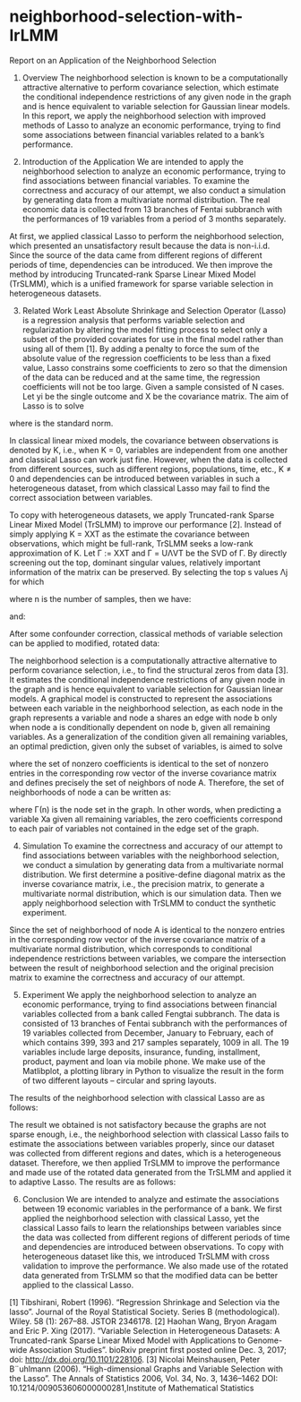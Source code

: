 # neighborhood-selection-with-lrLMM

Report on an Application of the Neighborhood Selection

1. Overview
The neighborhood selection is known to be a computationally attractive alternative to perform covariance selection, which estimate the conditional independence restrictions of any given node in the graph and is hence equivalent to variable selection for Gaussian linear models. In this report, we apply the neighborhood selection with improved methods of Lasso to analyze an economic performance, trying to find some associations between financial variables related to a bank’s performance.

2. Introduction of the Application
We are intended to apply the neighborhood selection to analyze an economic performance, trying to find associations between financial variables. To examine the correctness and accuracy of our attempt, we also conduct a simulation by generating data from a multivariate normal distribution. The real economic data is collected from 13 branches of Fentai subbranch with the performances of 19 variables from a period of 3 months separately.

At first, we applied classical Lasso to perform the neighborhood selection, which presented an unsatisfactory result because the data is non-i.i.d. Since the source of the data came from different regions of different periods of time, dependencies can be introduced. We then improve the method by introducing Truncated-rank Sparse Linear Mixed Model (TrSLMM), which is a unified framework for sparse variable selection in heterogeneous datasets.

3. Related Work
Least Absolute Shrinkage and Selection Operator (Lasso) is a regression analysis that performs variable selection and regularization by altering the model fitting process to select only a subset of the provided covariates for use in the final model rather than using all of them [1]. By adding a penalty to force the sum of the absolute value of the regression coefficients to be less than a fixed value, Lasso constrains some coefficients to zero so that the dimension of the data can be reduced and at the same time, the regression coefficients will not be too large. Given a sample consisted of N cases. Let yi be the single outcome and X be the covariance matrix. The aim of Lasso is to solve
 
where   is the standard   norm. 

In classical linear mixed models, the covariance between observations is denoted by K, i.e., when K = 0, variables are independent from one another and classical Lasso can work just fine. However, when the data is collected from different sources, such as different regions, populations, time, etc., K ≠ 0 and dependencies can be introduced between variables in such a heterogeneous dataset, from which classical Lasso may fail to find the correct association between variables.

To copy with heterogeneous datasets, we apply Truncated-rank Sparse Linear Mixed Model (TrSLMM) to improve our performance [2]. Instead of simply applying K = XXT as the estimate the covariance between observations, which might be full-rank, TrSLMM seeks a low-rank approximation of K. Let Γ := XXT and Γ = UΛVT be the SVD of Γ. By directly screening out the top, dominant singular values, relatively important information of the matrix can be preserved. By selecting the top s values Λj for which 
 
where n is the number of samples, then we have:
 
and:
 
After some confounder correction, classical methods of variable selection can be applied to modified, rotated data:
 

The neighborhood selection is a computationally attractive alternative to perform covariance selection, i.e., to find the structural zeros from data [3]. It estimates the conditional independence restrictions of any given node in the graph and is hence equivalent to variable selection for Gaussian linear models. A graphical model is constructed to represent the associations between each variable in the neighborhood selection, as each node in the graph represents a variable and node a shares an edge with node b only when node a is conditionally dependent on node b, given all remaining variables. As a generalization of the condition given all remaining variables, an optimal prediction, given only the subset of variables, is aimed to solve
 
where the set of nonzero coefficients is identical to the set of nonzero entries in the corresponding row vector of the inverse covariance matrix and defines precisely the set of neighbors of node A. Therefore, the set of neighborhoods of node a can be written as:
 
where Γ(n) is the node set in the graph. In other words, when predicting a variable Xa given all remaining variables, the zero coefficients correspond to each pair of variables not contained in the edge set of the graph. 

4. Simulation
To examine the correctness and accuracy of our attempt to find associations between variables with the neighborhood selection, we conduct a simulation by generating data from a multivariate normal distribution. We first determine a positive-define diagonal matrix as the inverse covariance matrix, i.e., the precision matrix, to generate a multivariate normal distribution, which is our simulation data. Then we apply neighborhood selection with TrSLMM to conduct the synthetic experiment. 

Since the set of neighborhood of node A is identical to the nonzero entries in the corresponding row vector of the inverse covariance matrix of a multivariate normal distribution, which corresponds to conditional independence restrictions between variables, we compare the intersection between the result of neighborhood selection and the original precision matrix to examine the correctness and accuracy of our attempt.

5. Experiment
We apply the neighborhood selection to analyze an economic performance, trying to find associations between financial variables collected from a bank called Fengtai subbranch. The data is consisted of 13 branches of Fentai subbranch with the performances of 19 variables collected from December, January to February, each of which contains 399, 393 and 217 samples separately, 1009 in all. The 19 variables include large deposits, insurance, funding, installment, product, payment and loan via mobile phone. We make use of the Matlibplot, a plotting library in Python to visualize the result in the form of two different layouts – circular and spring layouts. 

The results of the neighborhood selection with classical Lasso are as follows:
                                
                                  
The result we obtained is not satisfactory because the graphs are not sparse enough, i.e., the neighborhood selection with classical Lasso fails to estimate the associations between variables properly, since our dataset was collected from different regions and dates, which is a heterogeneous dataset. Therefore, we then applied TrSLMM to improve the performance and made use of the rotated data generated from the TrSLMM and applied it to adaptive Lasso. The results are as follows:
                               
                            

6. Conclusion
We are intended to analyze and estimate the associations between 19 economic variables in the performance of a bank. We first applied the neighborhood selection with classical Lasso, yet the classical Lasso fails to learn the relationships between variables since the data was collected from different regions of different periods of time and dependencies are introduced between observations. To copy with heterogeneous dataset like this, we introduced TrSLMM with cross validation to improve the performance. We also made use of the rotated data generated from TrSLMM so that the modified data can be better applied to the classical Lasso.

[1] Tibshirani, Robert (1996). “Regression Shrinkage and Selection via the lasso”. Journal of the Royal Statistical Society. Series B (methodological). Wiley. 58 (1): 267–88. JSTOR 2346178.
[2] Haohan Wang, Bryon Aragam and Eric P. Xing (2017). “Variable Selection in Heterogeneous Datasets: A Truncated-rank Sparse Linear Mixed Model with Applications to Genome-wide Association Studies”. bioRxiv preprint first posted online Dec. 3, 2017; doi: http://dx.doi.org/10.1101/228106.
[3] Nicolai Meinshausen, Peter B¨uhlmann (2006). “High-dimensional Graphs and Variable Selection with the Lasso”. The Annals of Statistics 2006, Vol. 34, No. 3, 1436–1462 DOI: 10.1214/009053606000000281,Institute of Mathematical Statistics

